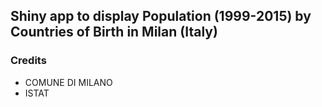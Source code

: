 ## Shiny app to display Population (1999-2015) by Countries of Birth in Milan (Italy)




### Credits

 - COMUNE DI MILANO
 - ISTAT
